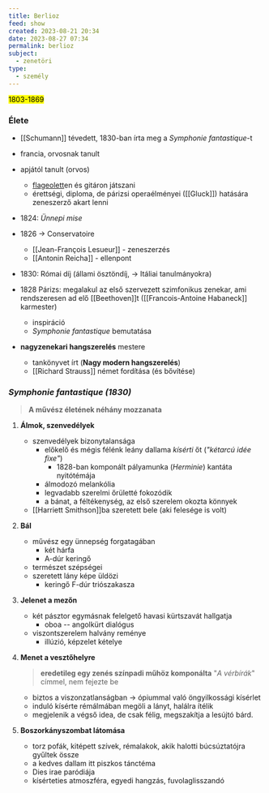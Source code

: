 ```yaml
---
title: Berlioz
feed: show
created: 2023-08-21 20:34
date: 2023-08-27 07:34
permalink: berlioz
subject:
  - zenetöri
type:
  - személy
---
```


<mark>1803-1869</mark>

### Élete

- [[Schumann]] tévedett, 1830-ban írta meg a *Symphonie fantastique*-t
- francia, orvosnak tanult
- apjától tanult (orvos)
	- [flageolett](https://en.wiktionary.org/wiki/Flageolett)en és gitáron játszani
	- érettségi, diploma, de párizsi operaélményei ([[Gluck]]) hatására zeneszerző akart lenni
- 1824: *Ünnepi mise*
- 1826 -> Conservatoire
	- [[Jean-François Lesueur]] - zeneszerzés
	- [[Antonin Reicha]] - ellenpont
- 1830: Római díj (állami ösztöndíj, -> Itáliai tanulmányokra)
- 1828 Párizs: megalakul az első szervezett szimfonikus zenekar, ami rendszeresen ad elő [[Beethoven]]t ([[Francois-Antoine Habaneck]] karmester)
	- inspiráció
	- *Symphonie fantastique* bemutatása

- **nagyzenekari hangszerelés** mestere
	- tankönyvet írt (**Nagy modern hangszerelés**)
	- [[Richard Strauss]] német fordítása (és bővítése)

### *Symphonie fantastique* *(1830)*

> **A művész életének néhány mozzanata**

1. **Álmok, szenvedélyek**
	- szenvedélyek bizonytalansága
		- előkelő és mégis félénk leány dallama *kísérti* őt (*"kétarcú idée fixe"*)
			- 1828-ban komponált pályamunka (*Herminie*) kantáta nyitótémája
		- álmodozó melankólia
		- legvadabb szerelmi őrületté fokozódik
		- a bánat, a féltékenység, az első szerelem okozta könnyek
	- [[Harriett Smithson]]ba szeretett bele (aki felesége is volt)
2. **Bál**
	- művész egy ünnepség forgatagában
		- két hárfa
		- A-dúr keringő
	- természet szépségei
	- szeretett lány képe üldözi
		- keringő F-dúr triószakasza
3. **Jelenet a mezőn**
	- két pásztor egymásnak felelgető havasi kürtszavát hallgatja
		- oboa -- angolkürt dialógus
	- viszontszerelem halvány reménye
		- illúzió, képzelet kételye
4. **Menet a vesztőhelyre**
	> **eredetileg egy zenés színpadi műhöz komponálta** "*A vérbírák*" címmel, nem fejezte be
	
	- biztos a viszonzatlanságban -> ópiummal való öngyilkossági kísérlet
	- induló kísérte rémálmában megöli a lányt, halálra ítélik
	- megjelenik a végső idea, de csak félig, megszakítja a lesújtó bárd.
5. **Boszorkányszombat látomása**
	- torz pofák, kitépett szívek, rémalakok, akik halotti búcsúztatójra gyűltek össze
	- a kedves dallam itt piszkos tánctéma
	- Dies irae paródiája
	- kísérteties atmoszféra, egyedi hangzás, fuvolaglisszandó